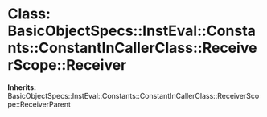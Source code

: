 # Class: BasicObjectSpecs::InstEval::Constants::ConstantInCallerClass::ReceiverScope::Receiver
**Inherits:** BasicObjectSpecs::InstEval::Constants::ConstantInCallerClass::ReceiverScope::ReceiverParent
    




